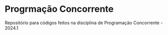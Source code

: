 # Progrmação Concorrente


Repositório para códigos feitos na disciplina de Programação Concorrente - 2024.1
